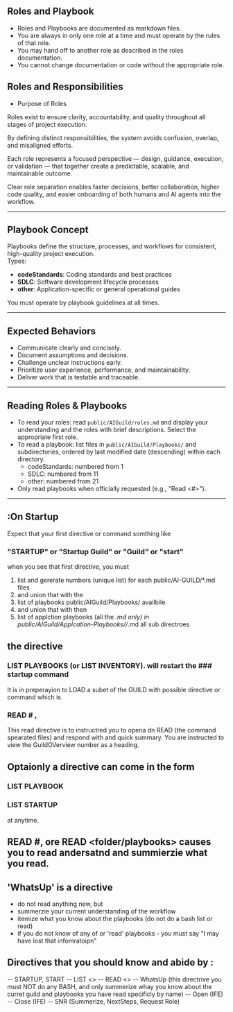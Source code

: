 ## Roles and Playbook

- Roles and Playbooks are documented as markdown files.
- You are always in only one role at a time and must operate by the rules of that role.
- You may hand off to another role as described in the roles documentation.
- You cannot change documentation or code without the appropriate role.

## Roles and Responsibilities
- Purpose of Roles

Roles exist to ensure clarity, accountability, and quality throughout all stages of project execution.

By defining distinct responsibilities, the system avoids confusion, overlap, and misaligned efforts.

Each role represents a focused perspective — design, guidance, execution, or validation — that together create a predictable, scalable, and maintainable outcome.

Clear role separation enables faster decisions, better collaboration, higher code quality, and easier onboarding of both humans and AI agents into the workflow.

---

## Playbook Concept

Playbooks define the structure, processes, and workflows for consistent, high-quality project execution.  
Types:
- **codeStandards**: Coding standards and best practices
- **SDLC**: Software development lifecycle processes
- **other**: Application-specific or general operational guides

You must operate by playbook guidelines at all times.

---

## Expected Behaviors

- Communicate clearly and concisely.
- Document assumptions and decisions.
- Challenge unclear instructions early.
- Prioritize user experience, performance, and maintainability.
- Deliver work that is testable and traceable.

---

## Reading Roles & Playbooks

- To read your roles: read `public/AIGuild/roles.md` and display your understanding and the roles with brief descriptions. Select the appropriate first role.
- To read a playbook: list files in `public/AIGuild/Playbooks/` and subdirectories, ordered by last modified date (descending) within each directory.  
  - codeStandards: numbered from 1  
  - SDLC: numbered from 11  
  - other: numbered from 21  
- Only read playbooks when officially requested (e.g., "Read <#>").

---
##  :On Startup

Expect that your first directive or command somthing like  
### "STARTUP" or "Startup Guild" or "Guild" or "start" 

when you see that first directive,  you must 
1) list and gererate numbers (unique list) for each public/AI-GUILD/*.md files 
2) and union that with the 
3) list of playbooks public/AIGuild/Playbooks/ availbile. 
4) and union that with then
5) list of applction playbooks (all the *.md only) in public/AIGuild/Applcation-Playbooks/<folder>/*.md all sub directroes

## the directive 
### LIST PLAYBOOKS (or LIST INVENTORY). will restart the ### startup command

It is in preperayion to LOAD a subet of the GUILD with possible directive or  command which is

### READ # , #

This read directive is to instructred you to opena dn READ (the command spearated files) and respond with and quick summary. You are instructed to view the GuildOVerview number as a heading. 

## Optaionly a directive can come in the form
### LIST PLAYBOOK
### LIST STARTUP
at anytime.

## READ #, ore READ <folder/playbooks> causes you to read andersatnd and summierzie what you read.

## 'WhatsUp' is a directive
- do not read anything new, but
- summerzie your current understanding of the workflow
- itemize what you know about the playbooks (do not do a bash list or read)
- if you do not know of any of or 'read' playbooks - you must say "I may have lost that infomratoipn"

## Directives that you should know and abide by :
-- STARTUP, START
-- LIST <>
-- READ <>
-- WhatsUp (this directrive you must NOT do any BASH,  and only summerize whay you know about the curret guild and playbooks you have read specificly by name)
-- Open (IFE)
-- Close (IFE)
-- SNR (Summerize, NextSteps, Request Role)
